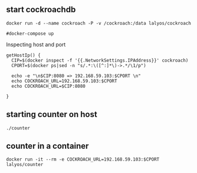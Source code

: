 
## start cockroachdb

```
docker run -d --name cockroach -P -v /cockroach:/data lalyos/cockroach

#docker-compose up
```

Inspecting host and port
```
getHostIp() {
  CIP=$(docker inspect -f '{{.NetworkSettings.IPAddress}}' cockroach)
  CPORT=$(docker ps|sed -n "s/.*:\([^:]*\)->.*/\1/p")

  echo -e "\n$CIP:8080 => 192.168.59.103:$CPORT \n"
  echo COCKROACH_URL=192.168.59.103:$CPORT
  echo COCKROACH_URL=$CIP:8080

}
```
## starting counter on host

```
./counter
```

## counter in a container

```
docker run -it --rm -e COCKROACH_URL=192.168.59.103:$CPORT lalyos/counter
```

